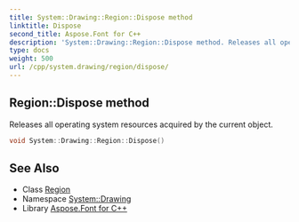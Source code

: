 ```yaml
---
title: System::Drawing::Region::Dispose method
linktitle: Dispose
second_title: Aspose.Font for C++
description: 'System::Drawing::Region::Dispose method. Releases all operating system resources acquired by the current object in C++.'
type: docs
weight: 500
url: /cpp/system.drawing/region/dispose/
---
```

## Region::Dispose method


Releases all operating system resources acquired by the current object.

```cpp
void System::Drawing::Region::Dispose()
```

## See Also

* Class [Region](../)
* Namespace [System::Drawing](../../)
* Library [Aspose.Font for C++](../../../)
